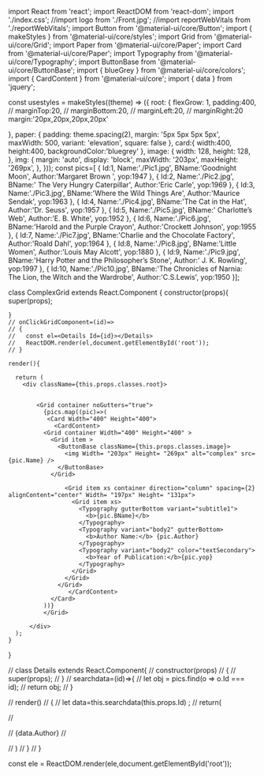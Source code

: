 import React from 'react';
import ReactDOM from 'react-dom';
import './index.css';
//import logo from './Front.jpg';
//import reportWebVitals from './reportWebVitals';
import Button from '@material-ui/core/Button';
import { makeStyles } from '@material-ui/core/styles';
import Grid from '@material-ui/core/Grid';
import Paper from '@material-ui/core/Paper';
import Card from '@material-ui/core/Paper';
import Typography from '@material-ui/core/Typography';
import ButtonBase from '@material-ui/core/ButtonBase';
import { blueGrey } from '@material-ui/core/colors';
import { CardContent } from '@material-ui/core';
import { data } from 'jquery';


const usestyles = makeStyles((theme) => ({
  root: {
    flexGrow: 1,
    padding:400,
    // marginTop:20,
    // marginBottom:20,
    // marginLeft:20,
    // marginRight:20
    margin:'20px,20px,20px,20px'
    
  },
  paper: {
    padding: theme.spacing(2),
    margin: '5px 5px 5px 5px',
    maxWidth: 500,
    variant: 'elevation',
    square: false
  },
  card:{
    width:400,
    height:400,
        backgroundColor:'bluegrey'
    },
  image: {
    width: 128,
    height: 128,
  },
  img: {
    margin: 'auto',
    display: 'block',
    maxWidth: '203px',
    maxHeight: '269px',
  },
}));
const pics=[
  {
    Id:1,
    Name:'./Pic1.jpg',
    BName:'Goodnight Moon',
    Author:'Margaret Brown ',
    yop:1947
  },
  {
    Id:2,
    Name:'./Pic2.jpg',
  BName:' The Very Hungry Caterpillar',
  Author:'Eric Carle',
  yop:1969
  },
  {
    Id:3,
    Name:'./Pic3.jpg',
  BName:'Where the Wild Things Are',
  Author:'Maurice Sendak',
  yop:1963
  },
  {
    Id:4,
    Name:'./Pic4.jpg',
  BName:'The Cat in the Hat',
  Author:'Dr. Seuss',
  yop:1957
  },
  {
    Id:5,
    Name:'./Pic5.jpg',
  BName:' Charlotte’s Web',
  Author:'E. B. White',
  yop:1952
  },
  {
    Id:6,
    Name:'./Pic6.jpg',
  BName:'Harold and the Purple Crayon',
  Author:'Crockett Johnson',
  yop:1955
  },
  {
    Id:7,
    Name:'./Pic7.jpg',
  BName:'Charlie and the Chocolate Factory',
  Author:'Roald Dahl',
  yop:1964
  },
  {
    Id:8,
    Name:'./Pic8.jpg',
    BName:'Little Women',
    Author:'Louis May Alcott',
  yop:1880
  },
  {
    Id:9,
    Name:'./Pic9.jpg',
  BName:'Harry Potter and the Philosopher’s Stone',
  Author:' J. K. Rowling',
  yop:1997
  },
  {
    Id:10,
    Name:'./Pic10.jpg',
  BName:'The Chronicles of Narnia: The Lion, the Witch and the Wardrobe',
  Author:'C.S.Lewis',
  yop:1950
  }];
  
  class ComplexGrid extends React.Component {
  constructor(props){
    super(props);
    
    }
    // onClickGridComponent=(id)=>
    // {
    //   const el=<Details Id={id}></Details>
    //   ReactDOM.render(el,document.getElementById('root'));
    // }
   
    render(){
  
      return (
        <div className={this.props.classes.root}>
            
            
            <Grid container noGutters="true">
              {pics.map((pic)=>(
               <Card Width="400" Height="400">
                 <CardContent> 
              <Grid container Width="400" Height="400" >
                <Grid item >
                  <ButtonBase className={this.props.classes.image}>
                    <img Width= "203px" Height= "269px" alt="complex" src={pic.Name} />
                  </ButtonBase>
                </Grid>
                
                    <Grid item xs container direction="column" spacing={2} alignContent="center" Width= "197px" Height= "131px">
                      <Grid item xs>
                        <Typography gutterBottom variant="subtitle1">
                          <b>{pic.BName}</b>
                        </Typography>
                        <Typography variant="body2" gutterBottom>
                          <b>Author Name:</b> {pic.Author}
                        </Typography>
                        <Typography variant="body2" color="textSecondary">
                          <b>Year of Publication:</b>{pic.yop}
                        </Typography>
                      </Grid>
                    </Grid>
                  </Grid>
                     </CardContent> 
                </Card>
              ))}
              </Grid>
              
          </div>  
      );
    }
    

}


// class Details extends React.Component{
//   constructor(props)
//   {
//     super(props);
//   }
//   searchdata=(id)=>{
//     let obj = pics.find(o => o.Id === id);
//     return obj;
//   }
  
//   render()
//   {
//     let data=this.searchdata(this.props.Id) ; 
//     return(
      
//       <div>
//         {data.Author}
//       </div>
      
      
//     )
//   }
// }

const ele = <ComplexGrid classes={usestyles}></ComplexGrid>
ReactDOM.render(ele,document.getElementById('root'));
